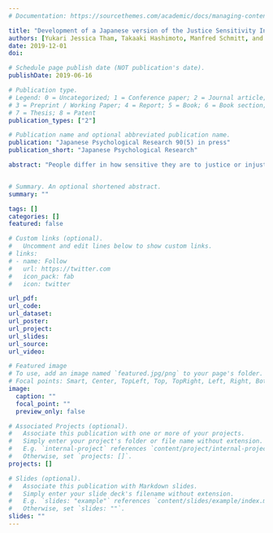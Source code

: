 ```yaml
---
# Documentation: https://sourcethemes.com/academic/docs/managing-content/

title: "Development of a Japanese version of the Justice Sensitivity Inventory (JSI-J)"
authors: [Yukari Jessica Tham, Takaaki Hashimoto, Manfred Schmitt, and Kaori Karasawa]
date: 2019-12-01
doi:

# Schedule page publish date (NOT publication's date).
publishDate: 2019-06-16

# Publication type.
# Legend: 0 = Uncategorized; 1 = Conference paper; 2 = Journal article;
# 3 = Preprint / Working Paper; 4 = Report; 5 = Book; 6 = Book section;
# 7 = Thesis; 8 = Patent
publication_types: ["2"]

# Publication name and optional abbreviated publication name.
publication: "Japanese Psychological Research 90(5) in press"
publication_short: "Japanese Psychological Research"

abstract: "People differ in how sensitive they are to justice or injustice, or how easily they feel justice-related emotions such as anger and guilt, and ruminate on it. This individual difference can be measured by the Justice Sensitivity Inventory (JSI; Schmitt et al., 2010), being divided into four components: Sensitivity to becoming a victim of injustice, sensitivity to observing injustice, sensitivity to passively benefiting from injustice, and sensitivity to actively committing injustice. Each sensitivity has a different effect on various aspects of human behavior (e.g., cooperation) as well as mental and physical health. JSI is available in German, English, Chinese and many other languages, but not in Japanese. This study (n = 453) aimed to develop a Japanese version of JSI (JSI-J) and a short version of it, examining their reliability and validity. They were confirmed to be reliable and valid except for some items. An effective usage of JSI-J and its short version will be discussed."


# Summary. An optional shortened abstract.
summary: ""

tags: []
categories: []
featured: false

# Custom links (optional).
#   Uncomment and edit lines below to show custom links.
# links:
# - name: Follow
#   url: https://twitter.com
#   icon_pack: fab
#   icon: twitter

url_pdf: 
url_code:
url_dataset:
url_poster:
url_project:
url_slides:
url_source:
url_video:

# Featured image
# To use, add an image named `featured.jpg/png` to your page's folder. 
# Focal points: Smart, Center, TopLeft, Top, TopRight, Left, Right, BottomLeft, Bottom, BottomRight.
image:
  caption: ""
  focal_point: ""
  preview_only: false

# Associated Projects (optional).
#   Associate this publication with one or more of your projects.
#   Simply enter your project's folder or file name without extension.
#   E.g. `internal-project` references `content/project/internal-project/index.md`.
#   Otherwise, set `projects: []`.
projects: []

# Slides (optional).
#   Associate this publication with Markdown slides.
#   Simply enter your slide deck's filename without extension.
#   E.g. `slides: "example"` references `content/slides/example/index.md`.
#   Otherwise, set `slides: ""`.
slides: ""
---
```

